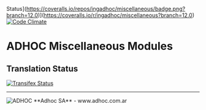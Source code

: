 Status](https://coveralls.io/repos/ingadhoc/miscellaneous/badge.png?branch=12.0)](https://coveralls.io/r/ingadhoc/miscellaneous?branch=12.0) [![Code 
Climate](https://codeclimate.com/github/ingadhoc/miscellaneous/badges/gpa.svg)](https://codeclimate.com/github/ingadhoc/miscellaneous)

# ADHOC Miscellaneous Modules

[//]: # (addons)
[//]: # (end addons)

Translation Status
------------------
[![Transifex Status](https://www.transifex.com/projects/p/ingadhoc-miscellaneous-12-0/chart/image_png)](https://www.transifex.com/projects/p/ingadhoc-miscellaneous-12-0)

----

<img alt="ADHOC" src="http://fotos.subefotos.com/83fed853c1e15a8023b86b2b22d6145bo.png" />
**Adhoc SA** - www.adhoc.com.ar
